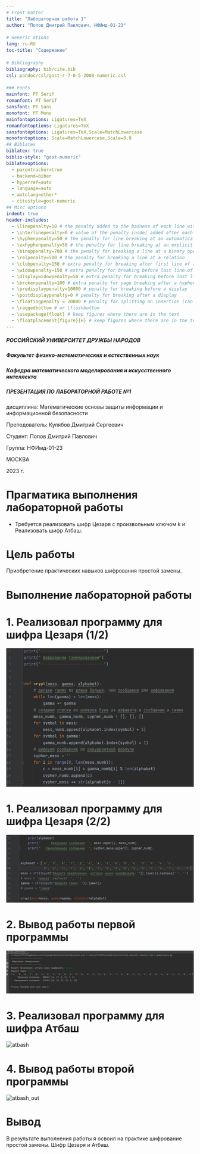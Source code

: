 ```yaml
---
# Front matter
title: "Лабораторная работа 1"
author: "Попов Дмитрий Павлович, НФИмд-01-23"

# Generic otions
lang: ru-RU
toc-title: "Содержание"

# Bibliography
bibliography: bib/cite.bib
csl: pandoc/csl/gost-r-7-0-5-2008-numeric.csl

### Fonts
mainfont: PT Serif
romanfont: PT Serif
sansfont: PT Sans
monofont: PT Mono
mainfontoptions: Ligatures=TeX
romanfontoptions: Ligatures=TeX
sansfontoptions: Ligatures=TeX,Scale=MatchLowercase
monofontoptions: Scale=MatchLowercase,Scale=0.9
## Biblatex
biblatex: true
biblio-style: "gost-numeric"
biblatexoptions:
  - parentracker=true
  - backend=biber
  - hyperref=auto
  - language=auto
  - autolang=other*
  - citestyle=gost-numeric
## Misc options
indent: true
header-includes:
  - \linepenalty=10 # the penalty added to the badness of each line within a paragraph (no associated penalty node) Increasing the value makes tex try to have fewer lines in the paragraph.
  - \interlinepenalty=0 # value of the penalty (node) added after each line of a paragraph.
  - \hyphenpenalty=50 # the penalty for line breaking at an automatically inserted hyphen
  - \exhyphenpenalty=50 # the penalty for line breaking at an explicit hyphen
  - \binoppenalty=700 # the penalty for breaking a line at a binary operator
  - \relpenalty=500 # the penalty for breaking a line at a relation
  - \clubpenalty=150 # extra penalty for breaking after first line of a paragraph
  - \widowpenalty=150 # extra penalty for breaking before last line of a paragraph
  - \displaywidowpenalty=50 # extra penalty for breaking before last line before a display math
  - \brokenpenalty=100 # extra penalty for page breaking after a hyphenated line
  - \predisplaypenalty=10000 # penalty for breaking before a display
  - \postdisplaypenalty=0 # penalty for breaking after a display
  - \floatingpenalty = 20000 # penalty for splitting an insertion (can only be split footnote in standard LaTeX)
  - \raggedbottom # or \flushbottom
  - \usepackage{float} # keep figures where there are in the text
  - \floatplacement{figure}{H} # keep figures where there are in the text
---
```


##### РОССИЙСКИЙ УНИВЕРСИТЕТ ДРУЖБЫ НАРОДОВ
##### Факультет физико-математических и естественных наук  
##### Кафедра математического моделирования и искусственного интеллекта 
##### ПРЕЗЕНТАЦИЯ ПО ЛАБОРАТОРНОЙ РАБОТЕ №1

дисциплина: Математические основы защиты информации и информационной безопасности

Преподователь: Кулябов Дмитрий Сергеевич

Cтудент: Попов Дмитрий Павлович

Группа: НФИмд-01-23

МОСКВА

2023 г.

# **Прагматика выполнения лабораторной работы**

- Требуется реализовать шифр Цезаря с произвольным ключом k и Реализовать шифр Атбаш.

# **Цель работы**

Приобретение практических навыков шифрования простой замены.

# **Выполнение лабораторной работы**

# 1. Реализовал программу для шифра Цезаря (1/2)
![cesar1](screenshots/img1.png)

# 1. Реализовал программу для шифра Цезаря (2/2)
![cesar2](screenshots/img2.png)

# 2. Вывод работы первой программы
![cesar_out](screenshots/img3.png)

# 3. Реализовал программу для шифра Атбаш
![atbash](screenshots/img4.png)

# 4. Вывод работы второй программы
![atbash_out](screenshots/img5.png)


# Вывод
В результате выполнения работы я освоил на практике шифрование простой замены. Шифр Цезаря и Атбаш.
